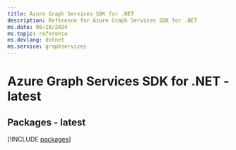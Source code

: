```yaml
---
title: Azure Graph Services SDK for .NET
description: Reference for Azure Graph Services SDK for .NET
ms.date: 08/28/2024
ms.topic: reference
ms.devlang: dotnet
ms.service: graphservices
---
```

# Azure Graph Services SDK for .NET - latest
## Packages - latest
[!INCLUDE [packages](graph-services-index.md)]